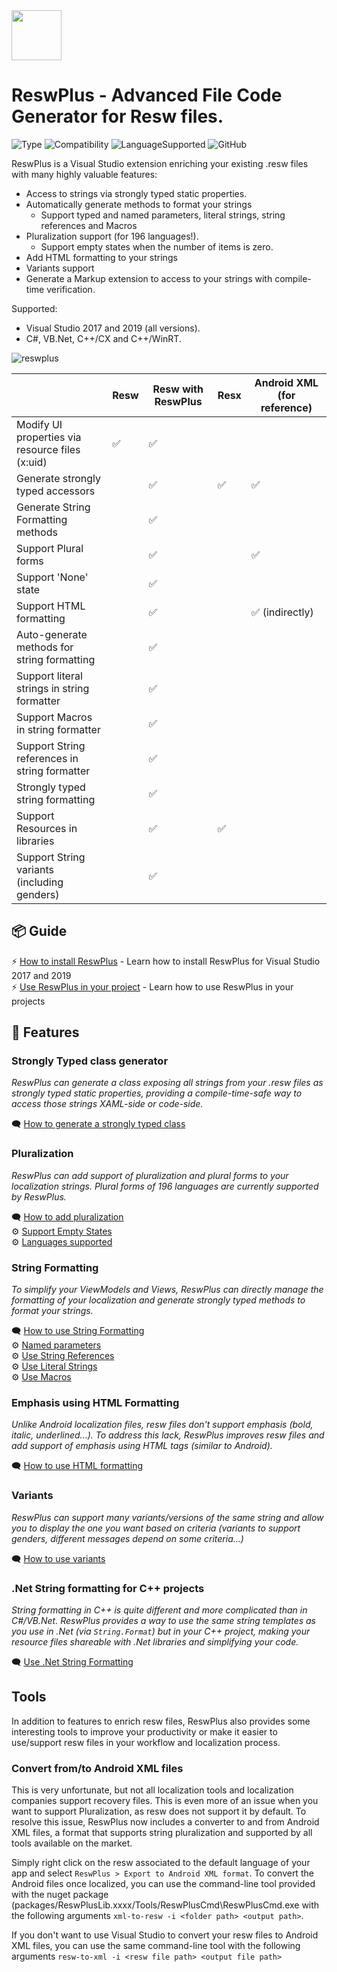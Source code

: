<img src="https://user-images.githubusercontent.com/1226538/56482508-6fbd2d00-6479-11e9-8fc0-b20d5f3171ad.png" height="80" />

# ReswPlus - Advanced File Code Generator for Resw files.
![Type](https://img.shields.io/badge/type-Visual%20Studio%20Extension-blueviolet)
![Compatibility](https://img.shields.io/badge/compatibility-UWP%2C%20.Net%20Core%2C%20.Net%20Standard%2C%20ASP.Net%20Core-blue)
![LanguageSupported](https://img.shields.io/badge/languages-C%23%2C%20VB.Net%2C%20C%2B%2B%2FCX%2C%20C%2B%2B%2FWinRT-brightgreen)
![GitHub](https://img.shields.io/github/license/dotnetplus/reswplus.svg)

ReswPlus is a Visual Studio extension enriching your existing .resw files with many highly valuable features:
- Access to strings via strongly typed static properties.
- Automatically generate methods to format your strings
    - Support typed and named parameters, literal strings, string references and Macros
- Pluralization support (for 196 languages!).
    - Support empty states when the number of items is zero.
- Add HTML formatting to your strings 
- Variants support 
- Generate a Markup extension to access to your strings with compile-time verification.

Supported: 
- Visual Studio 2017 and 2019 (all versions).
- C#, VB.Net, C++/CX and C++/WinRT.

![reswplus](https://user-images.githubusercontent.com/1226538/56525314-a76eb800-64ff-11e9-9e39-1bb4cd2dd012.gif)



|                                                 | Resw | Resw with ReswPlus | Resx | Android XML (for reference) |
|-------------------------------------------------|------|-----------------|------|-------------|
| Modify UI properties via resource files (x:uid) | ✅    | ✅               |      |             |
| Generate strongly typed accessors               |      | ✅               | ✅    | ✅           |
| Generate String Formatting methods              |      | ✅               |     |            |
| Support Plural forms                            |      | ✅               |      | ✅           |
| Support 'None' state                            |      | ✅               |      |             |
| Support HTML formatting                         |      | ✅               |     |  ✅ (indirectly)         |
| Auto-generate methods for string formatting                |      | ✅               |      |             |
| Support literal strings in string formatter                |      | ✅               |      |             |
| Support Macros in string formatter                |      | ✅               |      |             |
| Support String references in string formatter                |      | ✅               |      |             |
| Strongly typed string formatting                |      | ✅               |      |             |
| Support Resources in libraries                  |      | ✅               | ✅    |             |
| Support String variants (including genders)                        |      | ✅               |     |             |

## 📦 Guide
⚡ [How to install ReswPlus](https://github.com/reswplus/ReswPlus/wiki/How-to-install-ReswPlus) - Learn how to install ReswPlus for Visual Studio 2017 and 2019<br>
⚡ [Use ReswPlus in your project](https://github.com/reswplus/ReswPlus/wiki/Use-ReswPlus-in-my-project) - Learn how to use ReswPlus in your projects

## 🔧 Features
### Strongly Typed class generator
_ReswPlus can generate a class exposing all strings from your .resw files as strongly typed static properties, providing a compile-time-safe way to access those strings XAML-side or code-side._

🗨 [How to generate a strongly typed class](https://github.com/reswplus/ReswPlus/wiki/Features:-Strongly-typed-properties)
### Pluralization
_ReswPlus can add support of pluralization and plural forms to your localization strings. Plural forms of 196 languages are currently supported by ReswPlus._

🗨 [How to add pluralization](https://github.com/reswplus/ReswPlus/wiki/Features:-Pluralization-support)<br>
⚙️ [Support Empty States](https://github.com/reswplus/ReswPlus/wiki/Features:-Pluralization---Empty-states)<br>
⚙️ [Languages supported](https://github.com/reswplus/ReswPlus/wiki/Languages-supported-for-pluralization)
### String Formatting
_To simplify your ViewModels and Views, ReswPlus can directly manage the formatting of your localization and generate strongly typed methods to format your strings._

🗨 [How to use String Formatting](https://github.com/reswplus/ReswPlus/wiki/Features:-String-Formatting)<br>
⚙️ [Named parameters](https://github.com/reswplus/ReswPlus/wiki/Features:-Named-parameters-for-String-Formatting)<br>
⚙️ [Use String References](https://github.com/reswplus/ReswPlus/wiki/Features:-String-References-in-String-Formatting)<br>
⚙️ [Use Literal Strings](https://github.com/reswplus/ReswPlus/wiki/Features:-Literal-Strings-in-String-Formatting)<br>
⚙️ [Use Macros](https://github.com/reswplus/ReswPlus/wiki/Features:-Macros-in-String-Formatting)

### Emphasis using HTML Formatting
_Unlike Android localization files, resw files don't support emphasis (bold, italic, underlined...). To address this lack, ReswPlus improves resw files and add support of emphasis using HTML tags (similar to Android)._ 

🗨 [How to use HTML formatting](https://github.com/reswplus/ReswPlus/wiki/Features:-HTML-Formatting)

### Variants
_ReswPlus can support many variants/versions of the same string and allow you to display the one you want based on criteria (variants to support genders, different messages depend on some criteria...)_

🗨 [How to use variants](https://github.com/reswplus/ReswPlus/wiki/Features:-Variants)

### .Net String formatting for C++ projects
_String formatting in C++ is quite different and more complicated than in C#/VB.Net. ReswPlus provides a way to use the same string templates as you use in .Net (via `String.Format`) but in your C++ project, making your resource files shareable with .Net libraries and simplifying your code._

🗨 [Use .Net String Formatting](https://github.com/reswplus/ReswPlus/wiki/Features:-.Net-String-Formatting-for-Cpp)

## Tools
In addition to features to enrich resw files, ReswPlus also provides some interesting tools to improve your productivity or make it easier to use/support resw files in your workflow and localization process.

### Convert from/to Android XML files
This is very unfortunate, but not all localization tools and localization companies support recovery files. This is even more of an issue when you want to support Pluralization, as resw does not support it by default. To resolve this issue, ReswPlus now includes a converter to and from Android XML files, a format that supports string pluralization and supported by all tools available on the market.

Simply right click on the resw associated to the default language of your app and select `ReswPlus > Export to Android XML format`. To convert the Android files once localized, you can use the command-line tool provided with the nuget package (packages/ReswPlusLib.xxxx/Tools/ReswPlusCmd\ReswPlusCmd.exe with the following arguments `xml-to-resw -i <folder path> <output path>`.

If you don't want to use Visual Studio to convert your resw files to Android XML files, you can use the same command-line tool with the following arguments `resw-to-xml -i <resw file path> <output file path>`
